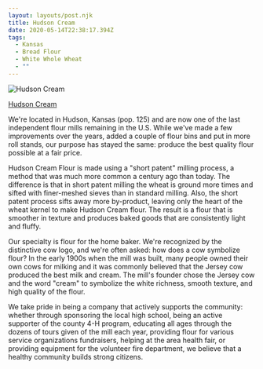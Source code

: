 ```yaml
---
layout: layouts/post.njk
title: Hudson Cream
date: 2020-05-14T22:38:17.394Z
tags:
  - Kansas
  - Bread Flour
  - White Whole Wheat
  - ""
---
```

![Hudson Cream](/images/hudson-cream.jpg)

[Hudson Cream](https://www.hudsoncream.com/)

We're located in Hudson, Kansas (pop. 125) and are now one of the last independent flour mills remaining in the U.S. While we've made a few improvements over the years, added a couple of flour bins and put in more roll stands, our purpose has stayed the same: produce the best quality flour possible at a fair price.

Hudson Cream Flour is made using a "short patent" milling process, a method that was much more common a century ago than today. The difference is that in short patent milling the wheat is ground more times and sifted with finer-meshed sieves than in standard milling. Also, the short patent process sifts away more by-product, leaving only the heart of the wheat kernel to make Hudson Cream flour. The result is a flour that is smoother in texture and produces baked goods that are consistently light and fluffy.

Our specialty is flour for the home baker. We're recognized by the distinctive cow logo, and we're often asked: how does a cow symbolize flour? In the early 1900s when the mill was built, many people owned their own cows for milking and it was commonly believed that the Jersey cow produced the best milk and cream. The mill's founder chose the Jersey cow and the word "cream" to symbolize the white richness, smooth texture, and high quality of the flour.

We take pride in being a company that actively supports the community: whether through sponsoring the local high school, being an active supporter of the county 4-H program, educating all ages through the dozens of tours given of the mill each year, providing flour for various service organizations fundraisers, helping at the area health fair, or providing equipment for the volunteer fire department, we believe that a healthy community builds strong citizens.